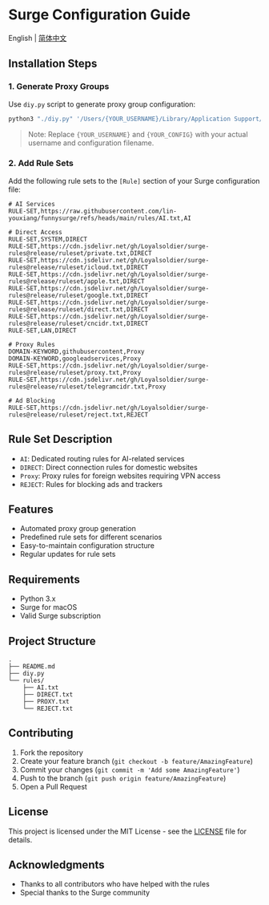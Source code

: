 # Surge Configuration Guide

English | [简体中文](README_zh.md)

## Installation Steps

### 1. Generate Proxy Groups

Use `diy.py` script to generate proxy group configuration:

```bash
python3 "./diy.py" '/Users/{YOUR_USERNAME}/Library/Application Support/Surge/Profiles/{YOUR_CONFIG}.conf'
```

> Note: Replace `{YOUR_USERNAME}` and `{YOUR_CONFIG}` with your actual username and configuration filename.

### 2. Add Rule Sets

Add the following rule sets to the `[Rule]` section of your Surge configuration file:

```text
# AI Services
RULE-SET,https://raw.githubusercontent.com/lin-youxiang/funnysurge/refs/heads/main/rules/AI.txt,AI

# Direct Access
RULE-SET,SYSTEM,DIRECT
RULE-SET,https://cdn.jsdelivr.net/gh/Loyalsoldier/surge-rules@release/ruleset/private.txt,DIRECT
RULE-SET,https://cdn.jsdelivr.net/gh/Loyalsoldier/surge-rules@release/ruleset/icloud.txt,DIRECT
RULE-SET,https://cdn.jsdelivr.net/gh/Loyalsoldier/surge-rules@release/ruleset/apple.txt,DIRECT
RULE-SET,https://cdn.jsdelivr.net/gh/Loyalsoldier/surge-rules@release/ruleset/google.txt,DIRECT
RULE-SET,https://cdn.jsdelivr.net/gh/Loyalsoldier/surge-rules@release/ruleset/direct.txt,DIRECT
RULE-SET,https://cdn.jsdelivr.net/gh/Loyalsoldier/surge-rules@release/ruleset/cncidr.txt,DIRECT
RULE-SET,LAN,DIRECT

# Proxy Rules
DOMAIN-KEYWORD,githubusercontent,Proxy
DOMAIN-KEYWORD,googleadservices,Proxy
RULE-SET,https://cdn.jsdelivr.net/gh/Loyalsoldier/surge-rules@release/ruleset/proxy.txt,Proxy
RULE-SET,https://cdn.jsdelivr.net/gh/Loyalsoldier/surge-rules@release/ruleset/telegramcidr.txt,Proxy

# Ad Blocking
RULE-SET,https://cdn.jsdelivr.net/gh/Loyalsoldier/surge-rules@release/ruleset/reject.txt,REJECT
```

## Rule Set Description

- `AI`: Dedicated routing rules for AI-related services
- `DIRECT`: Direct connection rules for domestic websites
- `Proxy`: Proxy rules for foreign websites requiring VPN access
- `REJECT`: Rules for blocking ads and trackers

## Features

- Automated proxy group generation
- Predefined rule sets for different scenarios
- Easy-to-maintain configuration structure
- Regular updates for rule sets

## Requirements

- Python 3.x
- Surge for macOS
- Valid Surge subscription

## Project Structure

```
.
├── README.md
├── diy.py
└── rules/
    ├── AI.txt
    ├── DIRECT.txt
    ├── PROXY.txt
    └── REJECT.txt
```

## Contributing

1. Fork the repository
2. Create your feature branch (`git checkout -b feature/AmazingFeature`)
3. Commit your changes (`git commit -m 'Add some AmazingFeature'`)
4. Push to the branch (`git push origin feature/AmazingFeature`)
5. Open a Pull Request

## License

This project is licensed under the MIT License - see the [LICENSE](LICENSE) file for details.

## Acknowledgments

- Thanks to all contributors who have helped with the rules
- Special thanks to the Surge community